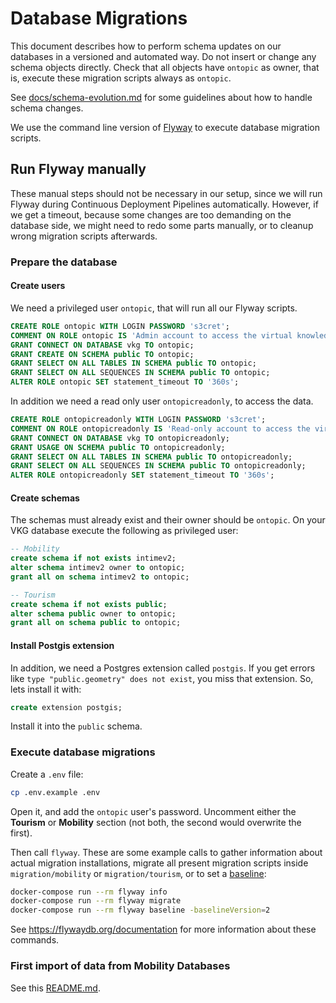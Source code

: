# Database Migrations

This document describes how to perform schema updates on our databases in a
versioned and automated way. Do not insert or change any schema objects
directly. Check that all objects have `ontopic` as owner, that is, execute these
migration scripts always as `ontopic`.

See [docs/schema-evolution.md](../../../docs/schema-evolution.md) for some
guidelines about how to handle schema changes.

We use the command line version of [Flyway](https://flywaydb.org/) to execute
database migration scripts.

## Run Flyway manually

These manual steps should not be necessary in our setup, since we will run
Flyway during Continuous Deployment Pipelines automatically. However, if we get
a timeout, because some changes are too demanding on the database side, we might
need to redo some parts manually, or to cleanup wrong migration scripts
afterwards.

### Prepare the database

#### Create users

We need a privileged user `ontopic`, that will run all our Flyway scripts.

```sql
CREATE ROLE ontopic WITH LOGIN PASSWORD 's3cret';
COMMENT ON ROLE ontopic IS 'Admin account to access the virtual knowledge graph';
GRANT CONNECT ON DATABASE vkg TO ontopic;
GRANT CREATE ON SCHEMA public TO ontopic;
GRANT SELECT ON ALL TABLES IN SCHEMA public TO ontopic;
GRANT SELECT ON ALL SEQUENCES IN SCHEMA public TO ontopic;
ALTER ROLE ontopic SET statement_timeout TO '360s';
```

In addition we need a read only user `ontopicreadonly`, to access the data.

```sql
CREATE ROLE ontopicreadonly WITH LOGIN PASSWORD 's3cret';
COMMENT ON ROLE ontopicreadonly IS 'Read-only account to access the virtual knowledge graph';
GRANT CONNECT ON DATABASE vkg TO ontopicreadonly;
GRANT USAGE ON SCHEMA public TO ontopicreadonly;
GRANT SELECT ON ALL TABLES IN SCHEMA public TO ontopicreadonly;
GRANT SELECT ON ALL SEQUENCES IN SCHEMA public TO ontopicreadonly;
ALTER ROLE ontopicreadonly SET statement_timeout TO '360s';
```

#### Create schemas

The schemas must already exist and their owner should be `ontopic`. On your VKG
database execute the following as privileged user:

```sql
-- Mobility
create schema if not exists intimev2;
alter schema intimev2 owner to ontopic;
grant all on schema intimev2 to ontopic;

-- Tourism
create schema if not exists public;
alter schema public owner to ontopic;
grant all on schema public to ontopic;
```

#### Install Postgis extension

In addition, we need a Postgres extension called `postgis`. If you get errors
like `type "public.geometry" does not exist`, you miss that extension. So, lets
install it with:
```sql
create extension postgis;
```

Install it into the `public` schema.

### Execute database migrations

Create a `.env` file:
```sh
cp .env.example .env
```

Open it, and add the `ontopic` user's password. Uncomment either the **Tourism**
or **Mobility** section (not both, the second would overwrite the first).

Then call `flyway`. These are some example calls to gather information about
actual migration installations, migrate all present migration scripts inside
`migration/mobility` or `migration/tourism`, or to set a
[baseline](https://flywaydb.org/documentation/command/baseline):
```sh
docker-compose run --rm flyway info
docker-compose run --rm flyway migrate
docker-compose run --rm flyway baseline -baselineVersion=2
```

See https://flywaydb.org/documentation for more information about these commands.


### First import of data from Mobility Databases

See this [README.md](../mobility-initial-import/README.md).
